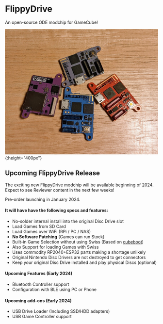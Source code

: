 # FlippyDrive
An open-source ODE modchip for GameCube!

![FlippyDrive Picture](flippydrive.jpg){:height="400px"}

## Upcoming FlippyDrive Release
The exciting new FlippyDrive modchip will be available beginning of 2024. Expect to see Reviewer content in the next few weeks!

Pre-order launching in January 2024.

#### It will have have the following specs and features:
- No-solder internal install into the original Disc Drive slot
- Load Games from SD Card
- Load Games over WiFi (RPi / PC / NAS)
- **No Software Patching** (Games can run Stock)
- Built-in Game Selection without using Swiss (Based on [cubeboot](https://github.com/OffBroadway/cubeboot))
- Also Support for loading Games with Swiss
- Uses commodity RP2040+ESP32 parts making a shortage unlikely
- Original Nintendo Disc Drivers are not destroyed to get connectors
- Keep your original Disc Drive installed and play physical Discs (optional)

#### Upcoming Features (Early 2024)
- Bluetooth Controller support
- Configuration with BLE using PC or Phone

#### Upcoming add-ons (Early 2024)
- USB Drive Loader (Including SSD/HDD adapters)
- USB Game Controller support
